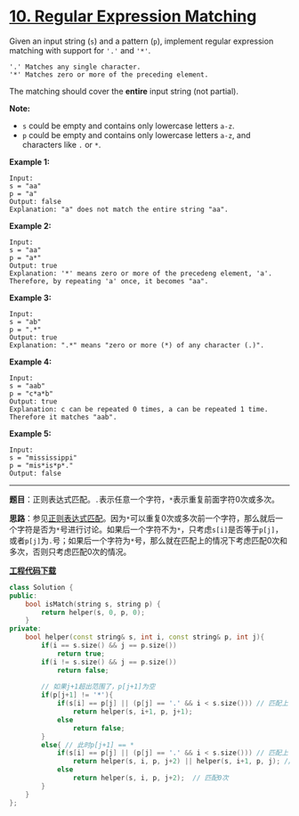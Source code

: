 # [10. Regular Expression Matching](<https://leetcode.com/problems/regular-expression-matching/>)

Given an input string (`s`) and a pattern (`p`), implement regular expression matching with support for `'.'` and `'*'`.

```
'.' Matches any single character.
'*' Matches zero or more of the preceding element.
```

The matching should cover the **entire** input string (not partial).

**Note:**

- `s` could be empty and contains only lowercase letters `a-z`.
- `p` could be empty and contains only lowercase letters `a-z`, and characters like `.` or `*`.

**Example 1:**

```
Input:
s = "aa"
p = "a"
Output: false
Explanation: "a" does not match the entire string "aa".
```

**Example 2:**

```
Input:
s = "aa"
p = "a*"
Output: true
Explanation: '*' means zero or more of the precedeng element, 'a'. Therefore, by repeating 'a' once, it becomes "aa".
```

**Example 3:**

```
Input:
s = "ab"
p = ".*"
Output: true
Explanation: ".*" means "zero or more (*) of any character (.)".
```

**Example 4:**

```
Input:
s = "aab"
p = "c*a*b"
Output: true
Explanation: c can be repeated 0 times, a can be repeated 1 time. Therefore it matches "aab".
```

**Example 5:**

```
Input:
s = "mississippi"
p = "mis*is*p*."
Output: false
```

-----

**题目**：正则表达式匹配。`.`表示任意一个字符，`*`表示重复前面字符0次或多次。

**思路**：参见[正则表达式匹配](https://www.nowcoder.com/questionTerminal/45327ae22b7b413ea21df13ee7d6429c)。因为`*`可以重复0次或多次前一个字符，那么就后一个字符是否为`*`号进行讨论。如果后一个字符不为`*`，只考虑`s[i]`是否等于`p[j]`，或者`p[j]`为`.`号；如果后一个字符为`*`号，那么就在匹配上的情况下考虑匹配0次和多次，否则只考虑匹配0次的情况。

[**工程代码下载**](https://github.com/abesft/leetcode)

```cpp
class Solution {
public:
    bool isMatch(string s, string p) {
        return helper(s, 0, p, 0);
    }
private:
    bool helper(const string& s, int i, const string& p, int j){
		if(i == s.size() && j == p.size())
            return true; 
        if(i != s.size() && j == p.size())
            return false;
    	
        // 如果j+1超出范围了，p[j+1]为空
        if(p[j+1] != '*'){
            if(s[i] == p[j] || (p[j] == '.' && i < s.size())) // 匹配上
                return helper(s, i+1, p, j+1);
            else
                return false;
        }
        else{ // 此时p[j+1] == *
            if(s[i] == p[j] || (p[j] == '.' && i < s.size())) // 匹配上
                return helper(s, i, p, j+2) || helper(s, i+1, p, j); // 匹配0次，匹配多次
            else
                return helper(s, i, p, j+2);  // 匹配0次
        }
    }
};
```

